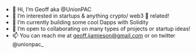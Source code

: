 - 👋 Hi, I’m Geoff aka @UnionPAC
- 👀 I’m interested in startups & anything crypto/ web3 🌈 related!
- 🌱 I’m currently building some cool Dapps with Solidity
- 💞️ I’m open to collaborating on many types of projects or startup ideas! 
- 📫 You can reach me at geoff.ijamieson@gmail.com or on twitter @unionpac_

<!---
UnionPAC/UnionPAC is a ✨ special ✨ repository because its `README.md` (this file) appears on your GitHub profile.
You can click the Preview link to take a look at your changes.
--->
